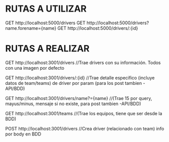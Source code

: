# RUTAS A UTILIZAR

GET http://localhost:5000/drivers
GET http://localhost:5000/drivers?name.forename={name}
GET http://localhost:5000/drivers/:{id}




# RUTAS A REALIZAR

GET http://localhost:3001/drivers     //Trae drivers con su información. Todos con una imagen por defecto

GET http://localhost:3001/drivers/:{id}  //Trae detalle especifico (incluye datos de team/teams) de driver por param   (para los post tambien - API/BDD)

GET http://localhost:3001/drivers/name?={name}  //(Trae 15 por query, mayus/minus, mensaje si no existe, para post tambien -API/BDD)

GET http://localhost:3001/teams   //(Trae los equipos, tiene que ser desde la BDD)

POST http://localhost:3001/drivers  //Crea driver (relacionado con team) info por body en BDD



